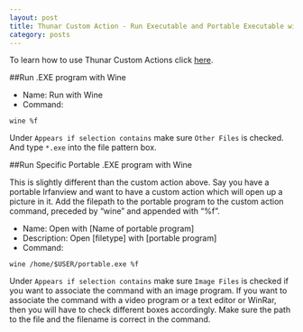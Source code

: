 ```yaml
---
layout: post
title: Thunar Custom Action - Run Executable and Portable Executable with Wine
category: posts
---
```

To learn how to use Thunar Custom Actions click [here](https://birchwell.github.io/posts/thunar-custom-actions-tutorial-convert-video-to-avi/).

##Run .EXE program with Wine

* Name: Run with Wine
* Command: 

`wine %f`

Under `Appears if selection contains` make sure `Other Files` is checked. And type `*.exe` into the file pattern box.

##Run Specific Portable .EXE program with Wine

This is slightly different than the custom action above. Say you have a portable Irfanview and want to have a custom action which will open up a picture in it. Add the filepath to the portable program to the custom action command, preceded by “wine” and appended with “%f”.

* Name: Open with [Name of portable program]
* Description: Open [filetype] with [portable program]
* Command: 

`wine /home/$USER/portable.exe %f`

Under `Appears if selection contains` make sure `Image Files` is checked if you want to associate the command with an image program. If you want to associate the command with a video program or a text editor or WinRar, then you will have to check different boxes accordingly. Make sure the path to the file and the filename is correct in the command.
